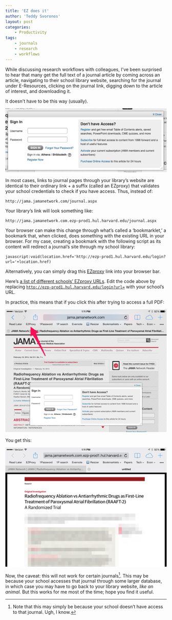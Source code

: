 ```yaml
---
title: 'EZ does it'
author: 'Teddy Svoronos'
layout: post
categories:
    - Productivity
tags:
    - journals
    - research
    - workflows
---
```

While discussing research workflows with colleagues, I've been surprised to hear that many get the full text of a journal article by coming across an article, navigating to their school library website, searching for the journal under E-Resources, clicking on the journal link, digging down to the article of interest, and downloading it. 

It doesn't have to be this way (usually). 

![(Almost) never again.](/assets/img/2014-08-no-access.jpeg)

<p>In most cases, links to journal pages through your library&#8217;s website are identical to their ordinary link + a suffix (called an EZproxy) that validates your school credentials to check if you have access. Thus, instead of:</p>

```
http://jama.jamanetwork.com/journal.aspx
```

<p>Your library&#8217;s link will look something like:</p>

```
http://jama.jamanetwork.com.ezp-prod1.hul.harvard.edu/journal.aspx
```

Your browser can make this change through what&#8217;s called a &#8216;bookmarklet,&#8217; a bookmark that, when clicked, does something with the existing URL in your browser. For my case, creating a bookmark with the following script as its content will redirect a journal&#8217;s site through my school library:

```
javascript:void(location.href='http://ezp-prod1.hul.harvard.edu/login?url='+location.href)
```

Alternatively, you can simply drag this <a href="javascript:void(location.href='http://ezp-prod1.hul.harvard.edu/login?url='+location.href)">EZproxy</a> link into your browser bar.

Here&#8217;s <a href="http://ezproxy-db.appspot.com/">a list of different schools&#8217; EZproxy URLs</a>. Edit the code above by replacing <code>http://ezp-prod1.hul.harvard.edu/login?url=</code> with your school&#8217;s URL.

In practice, this means that if you click this after trying to access a full PDF:

![](/assets/img/2014-08-before.jpeg)

You get this:

![](/assets/img/2014-08-after.jpeg)

Now, the caveat: this will not work for certain journals[^1]. This may be because your school accesses that journal through some larger database, in which case you may have to go back to your library website, <em>like an animal</em>. But this works for me most of the time; hope you find it useful.

[^1]: Note that this may simply be because your school doesn&#8217;t have access to that journal. Ugh, I know.